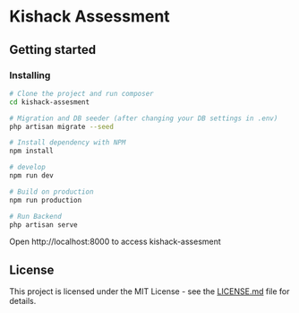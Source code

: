 # Kishack Assessment

## Getting started

### Installing

```bash
# Clone the project and run composer
cd kishack-assesment

# Migration and DB seeder (after changing your DB settings in .env)
php artisan migrate --seed

# Install dependency with NPM
npm install

# develop
npm run dev

# Build on production
npm run production

# Run Backend
php artisan serve
```

Open http://localhost:8000 to access kishack-assesment

## License

This project is licensed under the MIT License - see the [LICENSE.md](LICENSE) file for details.
